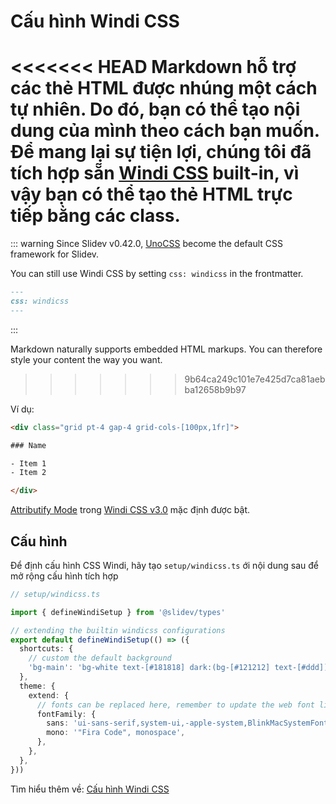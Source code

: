 # Cấu hình Windi CSS

<Environment type="node" />

<<<<<<< HEAD
Markdown hỗ trợ các thẻ HTML được nhúng một cách tự nhiên. Do đó, bạn có thể tạo nội dung của mình theo cách bạn muốn. Để mang lại sự tiện lợi, chúng tôi đã tích hợp sẵn [Windi CSS](https://github.com/windicss/windicss) built-in, vì vậy bạn có thể tạo thẻ HTML trực tiếp bằng các class.
=======
::: warning
Since Slidev v0.42.0, [UnoCSS](/custom/config-unocss) become the default CSS framework for Slidev.

You can still use Windi CSS by setting `css: windicss` in the frontmatter.
```md
---
css: windicss
---
```
:::

Markdown naturally supports embedded HTML markups. You can therefore style your content the way you want.
>>>>>>> 9b64ca249c101e7e425d7ca81aebba12658b9b97

Ví dụ:

```html
<div class="grid pt-4 gap-4 grid-cols-[100px,1fr]">

### Name

- Item 1
- Item 2

</div>
```

[Attributify Mode](https://windicss.org/posts/v30.html#attributify-mode) trong [Windi CSS v3.0](https://windicss.org/posts/v30.html) mặc định được bật.

## Cấu hình

Để định cấu hình CSS Windi, hãy tạo `setup/windicss.ts` ới nội dung sau để mở rộng cấu hình tích hợp

```ts
// setup/windicss.ts

import { defineWindiSetup } from '@slidev/types'

// extending the builtin windicss configurations
export default defineWindiSetup(() => ({
  shortcuts: {
    // custom the default background
    'bg-main': 'bg-white text-[#181818] dark:(bg-[#121212] text-[#ddd])',
  },
  theme: {
    extend: {
      // fonts can be replaced here, remember to update the web font links in `index.html`
      fontFamily: {
        sans: 'ui-sans-serif,system-ui,-apple-system,BlinkMacSystemFont,"Segoe UI",Roboto,"Helvetica Neue",Arial,"Noto Sans",sans-serif,"Apple Color Emoji","Segoe UI Emoji","Segoe UI Symbol","Noto Color Emoji"',
        mono: '"Fira Code", monospace',
      },
    },
  },
}))
```

Tìm hiểu thêm về: [Cấu hình Windi CSS](https://windicss.org/guide/configuration.html)
